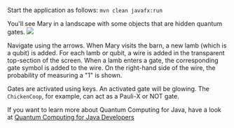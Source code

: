 Start the application as follows:
`mvn clean javafx:run`

You'll see Mary in a landscape with some objects that are hidden quantum
gates.
![](https://github.com/johanvos/quantumjava/blob/master/ch05/maryqubit/marylandscape.png)

Navigate using the arrows. When Mary visits the barn, a new lamb (which is a qubit) is added.
For each lamb or qubit, a wire is added in the transparent top-section of the screen.
When a lamb enters a gate, the corresponding gate symbol is added to the wire. On the right-hand side of the
wire, the probability of measuring a "1" is shown.

Gates are activated using keys. An activated gate will be glowing. The `ChickenCoop`, for example, can act
as a Pauli-X or NOT gate.

If you want to learn more about Quantum Computing for Java, have a look at 
<a href="https://www.manning.com/books/quantum-computing-for-java-developers?a_aid=quantumjava&a_bid=e5166ab9">Quantum Computing for Java Developers</a>

